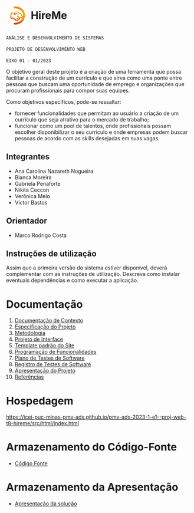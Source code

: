 
# <img align="center" height="60px" width="60px" src="./docs/img/handshake_transparente.png"> HireMe

`ANÁLISE E DESENVOLVIMENTO DE SISTEMAS`

`PROJETO DE DESENVOLVIMENTO WEB`

`EIXO 01 - 01/2023`

O objetivo geral deste projeto é a criação de uma ferramenta que possa facilitar a construção de um currículo e que sirva como uma ponte entre pessoas que buscam uma oportunidade de emprego e organizações que procuram profissionais para compor suas equipes.  

Como objetivos específicos, pode-se ressaltar: 
- fornecer funcionalidades que permitam ao usuário a criação de um currículo que seja atrativo para o mercado de trabalho; 
- funcionar como um pool de talentos, onde profissionais possam escolher disponibilizar o seu currículo e onde empresas podem buscar pessoas de acordo com as skills desejadas em suas vagas.

## Integrantes

* Ana Carolina Nazareth Nogueira
* Bianca Moreira
* Gabriela Penaforte
* Nikita Ceccon
* Verônica Melo
* Victor Bastos

## Orientador

* Marco Rodrigo Costa

## Instruções de utilização

Assim que a primeira versão do sistema estiver disponível, deverá complementar com as instruções de utilização. Descreva como instalar eventuais dependências e como executar a aplicação.

# Documentação

<ol>
<li><a href="docs/01-Documentação de Contexto.md"> Documentação de Contexto</a></li>
<li><a href="docs/02-Especificação do Projeto.md"> Especificação do Projeto</a></li>
<li><a href="docs/03-Metodologia.md"> Metodologia</a></li>
<li><a href="docs/04-Projeto de Interface.md"> Projeto de Interface</a></li>
<li><a href="docs/05-Template padrão do Site.md"> Template padrão do Site</a></li>
<li><a href="docs/06-Programação de Funcionalidades.md"> Programação de Funcionalidades</a></li>
<li><a href="docs/07-Plano de Testes de Software.md"> Plano de Testes de Software</a></li>
<li><a href="docs/08-Registro de Testes de Software.md"> Registro de Testes de Software</a></li>
<li><a href="docs/09-Apresentação do Projeto.md"> Apresentação do Projeto</a></li>
<li><a href="docs/10-Referências.md"> Referências</a></li>
</ol>

# Hospedagem

https://icei-puc-minas-pmv-ads.github.io/pmv-ads-2023-1-e1--proj-web-t8-hireme/src/html/index.html

# Armazenamento do Código-Fonte

* <a href="src">Código Fonte</a>

# Armazenamento da Apresentação

* <a href="presentation">Apresentação da solução</a>
